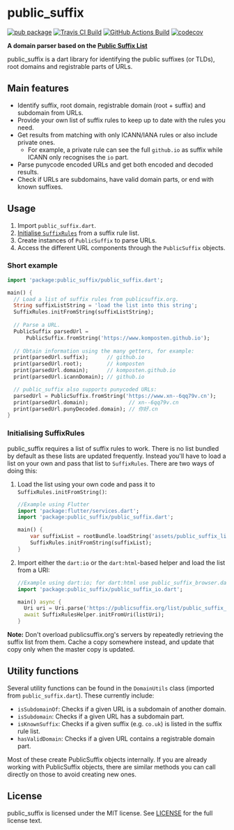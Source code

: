 # public_suffix
[![pub package](https://img.shields.io/pub/v/public_suffix.svg)](https://pub.dev/packages/public_suffix)
[![Travis CI Build](https://travis-ci.com/Komposten/public_suffix.svg?branch=master)](https://travis-ci.com/Komposten/public_suffix)
[![GitHub Actions Build](https://github.com/Komposten/public_suffix/workflows/build/badge.svg)](https://github.com/Komposten/public_suffix/actions)
[![codecov](https://codecov.io/gh/Komposten/public_suffix/branch/master/graph/badge.svg)](https://codecov.io/gh/Komposten/public_suffix)

**A domain parser based on the [Public Suffix List](https://publicsuffix.org/)**

public_suffix is a dart library for identifying the public suffixes (or TLDs), root domains and registrable parts of URLs.

## Main features
- Identify suffix, root domain, registrable domain (root + suffix) and subdomain from URLs.
- Provide your own list of suffix rules to keep up to date with the rules you need.
- Get results from matching with only ICANN/IANA rules or also include private ones.
	- For example, a private rule can see the full `github.io` as suffix while ICANN only recognises the `io` part.
- Parse punycode encoded URLs and get both encoded and decoded results.
- Check if URLs are subdomains, have valid domain parts, or end with known suffixes.

## Usage
1) Import `public_suffix.dart`.
2) [Initialise `SuffixRules`](#initialising-suffixrules) from a suffix rule list.
3) Create instances of `PublicSuffix` to parse URLs.
4) Access the different URL components through the `PublicSuffix` objects.

### Short example
```dart
import 'package:public_suffix/public_suffix.dart';

main() {
  // Load a list of suffix rules from publicsuffix.org.
  String suffixListString = 'load the list into this string';
  SuffixRules.initFromString(suffixListString);
	  
  // Parse a URL.
  PublicSuffix parsedUrl =
      PublicSuffix.fromString('https://www.komposten.github.io');
	  
  // Obtain information using the many getters, for example:
  print(parsedUrl.suffix);      // github.io
  print(parsedUrl.root);        // komposten
  print(parsedUrl.domain);      // komposten.github.io
  print(parsedUrl.icannDomain); // github.io

  // public_suffix also supports punycoded URLs:
  parsedUrl = PublicSuffix.fromString('https://www.xn--6qq79v.cn');
  print(parsedUrl.domain);             // xn--6qq79v.cn
  print(parsedUrl.punyDecoded.domain); // 你好.cn
}
```

### Initialising SuffixRules
public_suffix requires a list of suffix rules to work. There is no list bundled by default as these lists are updated frequently.
Instead you'll have to load a list on your own and pass that list to `SuffixRules`. There are two ways of doing this:
1) Load the list using your own code and pass it to `SuffixRules.initFromString()`:
   ```dart
   //Example using Flutter
   import 'package:flutter/services.dart';
   import 'package:public_suffix/public_suffix.dart';
   
   main() {
       var suffixList = rootBundle.loadString('assets/public_suffix_list.dat');
       SuffixRules.initFromString(suffixList);
   }
   ```
2) Import either the `dart:io` or the `dart:html`-based helper and load the list from a URI:
   ```dart
   //Example using dart:io; for dart:html use public_suffix_browser.dart instead.
   import 'package:public_suffix/public_suffix_io.dart';
   
   main() async {
     Uri uri = Uri.parse('https://publicsuffix.org/list/public_suffix_list.dat');
     await SuffixRulesHelper.initFromUri(listUri);
   }
   ```

**Note:** Don't overload publicsuffix.org's servers by repeatedly retrieving the suffix list from them. Cache a copy somewhere instead, and update that copy only when the master copy is updated.

## Utility functions
Several utility functions can be found in the `DomainUtils` class (imported from `public_suffix.dart`). These currently include:
- `isSubdomainOf`: Checks if a given URL is a subdomain of another domain.
- `isSubdomain`: Checks if a given URL has a subdomain part.
- `isKnownSuffix`: Checks if a given suffix (e.g. `co.uk`) is listed in the suffix rule list.
- `hasValidDomain`: Checks if a given URL contains a registrable domain part.

Most of these create PublicSuffix objects internally. If you are already working with PublicSuffix objects, there are similar methods you can call directly on those to avoid creating new ones.

## License
public_suffix is licensed under the MIT license. See [LICENSE](https://github.com/Komposten/public_suffix/blob/master/LICENSE) for the full license text.
